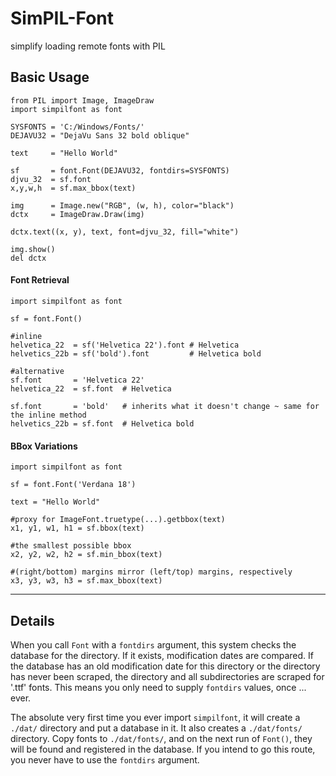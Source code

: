 # SimPIL-Font
simplify loading remote fonts with PIL

## Basic Usage
```python3
from PIL import Image, ImageDraw
import simpilfont as font

SYSFONTS = 'C:/Windows/Fonts/'
DEJAVU32 = "DejaVu Sans 32 bold oblique"
        
text     = "Hello World"

sf       = font.Font(DEJAVU32, fontdirs=SYSFONTS)
djvu_32  = sf.font
x,y,w,h  = sf.max_bbox(text)

img      = Image.new("RGB", (w, h), color="black")
dctx     = ImageDraw.Draw(img)

dctx.text((x, y), text, font=djvu_32, fill="white")

img.show()
del dctx
```

#### Font Retrieval
```python3
import simpilfont as font

sf = font.Font()

#inline
helvetica_22  = sf('Helvetica 22').font # Helvetica
helvetics_22b = sf('bold').font         # Helvetica bold

#alternative
sf.font       = 'Helvetica 22'
helvetica_22  = sf.font  # Helvetica

sf.font       = 'bold'   # inherits what it doesn't change ~ same for the inline method
helvetics_22b = sf.font  # Helvetica bold
```

#### BBox Variations
```python3
import simpilfont as font

sf = font.Font('Verdana 18')

text = "Hello World"

#proxy for ImageFont.truetype(...).getbbox(text)
x1, y1, w1, h1 = sf.bbox(text)

#the smallest possible bbox
x2, y2, w2, h2 = sf.min_bbox(text)

#(right/bottom) margins mirror (left/top) margins, respectively
x3, y3, w3, h3 = sf.max_bbox(text)
```


----------------

## Details

When you call `Font` with a `fontdirs` argument, this system checks the database for the directory. If it exists, modification dates are compared. If the database has an old modification date for this directory or the directory has never been scraped, the directory and all subdirectories are scraped for '.ttf' fonts. This means you only need to supply `fontdirs` values, once ... ever. 

The absolute very first time you ever import `simpilfont`, it will create a `./dat/` directory and put a database in it. It also creates a `./dat/fonts/` directory. Copy fonts to `./dat/fonts/`, and on the next run of `Font()`, they will be found and registered in the database. If you intend to go this route, you never have to use the `fontdirs` argument.



